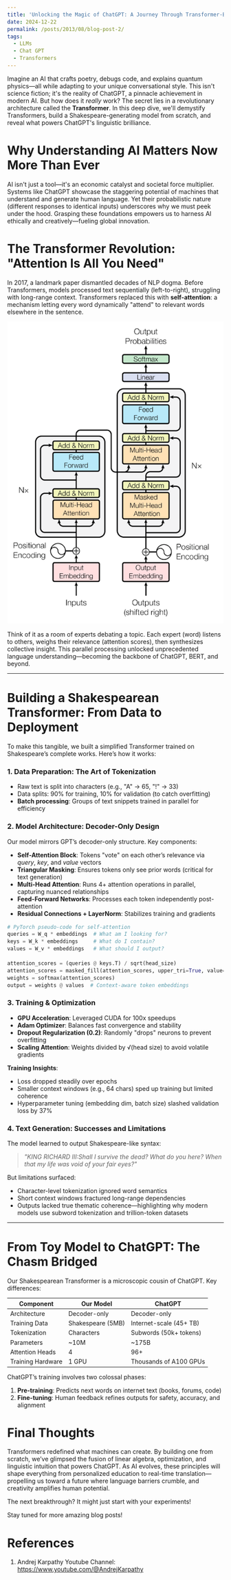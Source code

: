 ```yaml
---
title: 'Unlocking the Magic of ChatGPT: A Journey Through Transformer-Based Language Models'
date: 2024-12-22
permalink: /posts/2013/08/blog-post-2/
tags:
  - LLMs
  - Chat GPT
  - Transformers
---
```


Imagine an AI that crafts poetry, debugs code, and explains quantum physics—all while adapting to your unique conversational style. This isn't science fiction; it's the reality of ChatGPT, a pinnacle achievement in modern AI. But how does it *really* work? The secret lies in a revolutionary architecture called the **Transformer**. In this deep dive, we'll demystify Transformers, build a Shakespeare-generating model from scratch, and reveal what powers ChatGPT's linguistic brilliance.

Why Understanding AI Matters Now More Than Ever
======

AI isn't just a tool—it's an economic catalyst and societal force multiplier. Systems like ChatGPT showcase the staggering potential of machines that understand and generate human language. Yet their probabilistic nature (different responses to identical inputs) underscores why we must peek under the hood. Grasping these foundations empowers us to harness AI ethically and creatively—fueling global innovation.

The Transformer Revolution: "Attention Is All You Need"  
======

In 2017, a landmark paper dismantled decades of NLP dogma. Before Transformers, models processed text sequentially (left-to-right), struggling with long-range context. Transformers replaced this with **self-attention**: a mechanism letting every word dynamically "attend" to relevant words elsewhere in the sentence. 

![image](/images/Transformers.png)

Think of it as a room of experts debating a topic. Each expert (word) listens to others, weighs their relevance (attention scores), then synthesizes collective insight. This parallel processing unlocked unprecedented language understanding—becoming the backbone of ChatGPT, BERT, and beyond.

---

Building a Shakespearean Transformer: From Data to Deployment
======

To make this tangible, we built a simplified Transformer trained on Shakespeare’s complete works. Here’s how it works:

### **1. Data Preparation: The Art of Tokenization**  
- Raw text is split into characters (e.g., "A" → 65, "!" → 33)  
- Data splits: 90% for training, 10% for validation (to catch overfitting)  
- **Batch processing**: Groups of text snippets trained in parallel for efficiency

### **2. Model Architecture: Decoder-Only Design**  
Our model mirrors GPT’s decoder-only structure. Key components:  
- **Self-Attention Block**: Tokens "vote" on each other’s relevance via *query*, *key*, and *value* vectors  
- **Triangular Masking**: Ensures tokens only see prior words (critical for text generation)  
- **Multi-Head Attention**: Runs 4+ attention operations in parallel, capturing nuanced relationships  
- **Feed-Forward Networks**: Processes each token independently post-attention  
- **Residual Connections + LayerNorm**: Stabilizes training and gradients  

```python
# PyTorch pseudo-code for self-attention
queries = W_q * embeddings  # What am I looking for?
keys = W_k * embeddings     # What do I contain?
values = W_v * embeddings   # What should I output?

attention_scores = (queries @ keys.T) / sqrt(head_size)
attention_scores = masked_fill(attention_scores, upper_tri=True, value=-inf)
weights = softmax(attention_scores)
output = weights @ values  # Context-aware token embeddings
```
### **3. Training & Optimization**  
- **GPU Acceleration**: Leveraged CUDA for 100x speedups  
- **Adam Optimizer**: Balances fast convergence and stability  
- **Dropout Regularization (0.2)**: Randomly "drops" neurons to prevent overfitting  
- **Scaling Attention**: Weights divided by √(head size) to avoid volatile gradients  

**Training Insights**:  
- Loss dropped steadily over epochs  
- Smaller context windows (e.g., 64 chars) sped up training but limited coherence  
- Hyperparameter tuning (embedding dim, batch size) slashed validation loss by 37%

### **4. Text Generation: Successes and Limitations**  
The model learned to output Shakespeare-like syntax:  
> *"KING RICHARD III:Shall I survive the dead? What do you here? When that my life was void of your fair eyes?"*  

But limitations surfaced:  
- Character-level tokenization ignored word semantics  
- Short context windows fractured long-range dependencies  
- Outputs lacked true thematic coherence—highlighting why modern models use subword tokenization and trillion-token datasets

---

From Toy Model to ChatGPT: The Chasm Bridged
======

Our Shakespearean Transformer is a microscopic cousin of ChatGPT. Key differences:  

| **Component**       | **Our Model**          | **ChatGPT**               |
|---------------------|------------------------|---------------------------|
| Architecture        | Decoder-only           | Decoder-only              |
| Training Data       | Shakespeare (5MB)      | Internet-scale (45+ TB)   |
| Tokenization        | Characters             | Subwords (50k+ tokens)    |
| Parameters          | ~10M                   | ~175B                     |
| Attention Heads     | 4                      | 96+                       |
| Training Hardware   | 1 GPU                  | Thousands of A100 GPUs    |

ChatGPT’s training involves two colossal phases:  
1. **Pre-training**: Predicts next words on internet text (books, forums, code)  
2. **Fine-tuning**: Human feedback refines outputs for safety, accuracy, and alignment  

Final Thoughts
======

Transformers redefined what machines can create. By building one from scratch, we’ve glimpsed the fusion of linear algebra, optimization, and linguistic intuition that powers ChatGPT. As AI evolves, these principles will shape everything from personalized education to real-time translation—propelling us toward a future where language barriers crumble, and creativity amplifies human potential.

The next breakthrough? It might just start with your experiments!

Stay tuned for more amazing blog posts! 

References
======

1. Andrej Karpathy Youtube Channel: https://www.youtube.com/@AndrejKarpathy
